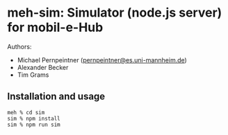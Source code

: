 # meh-sim: Simulator (node.js server) for mobil-e-Hub
Authors: 
- Michael Pernpeintner (pernpeintner@es.uni-mannheim.de)
- Alexander Becker
- Tim Grams

## Installation and usage
```shell script
meh % cd sim
sim % npm install
sim % npm run sim
```
